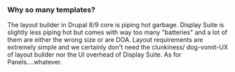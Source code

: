 ### Why so many templates?

The layout builder in Drupal 8/9 core is piping hot garbage. Display Suite is slightly less piping hot but comes with way too many "batteries" and a lot of them are either the wrong size or are DOA. Layout requirements are extremely simple and we certainly don't need the clunkiness/ dog-vomit-UX of layout builder nor the UI overhead of Display Suite. As for Panels....whatever.

